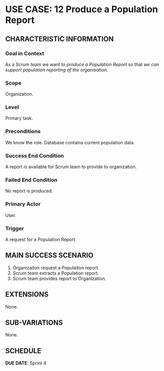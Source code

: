 # USE CASE: 12 Produce a Population Report 
## CHARACTERISTIC INFORMATION

### Goal in Context

As a *Scrum team* we want *to produce a Population Report* so that *we can support population reporting of the organisation.*

### Scope

Organization.

### Level

Primary task.

### Preconditions

We know the role.  Database contains current population data.

### Success End Condition

A report is available for Scrum team to provide to organization.

### Failed End Condition

No report is produced.

### Primary Actor

User.

### Trigger

A request for a Population Report

## MAIN SUCCESS SCENARIO

1. Organizaiton request a Populaiton report.
2. Scrum team extracts a Population report.
3. Scrum team provides report to Organization.

## EXTENSIONS

None.

## SUB-VARIATIONS

None.

## SCHEDULE

**DUE DATE**: Sprint 4

